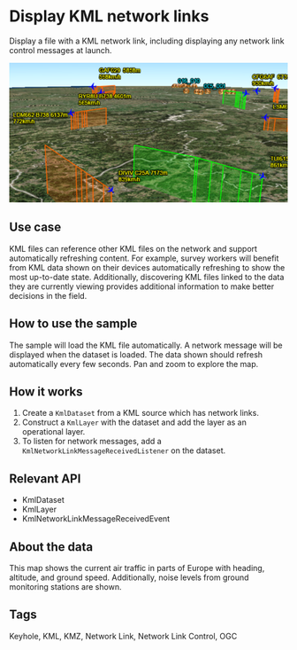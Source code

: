 # Display KML network links

Display a file with a KML network link, including displaying any network link control messages at launch.

![](DisplayKmlNetworkLinks.png)

## Use case

KML files can reference other KML files on the network and support automatically refreshing content. For example, survey workers will benefit from KML data shown on their devices automatically refreshing to show the most up-to-date state. Additionally, discovering KML files linked to the data they are currently viewing provides additional information to make better decisions in the field.

## How to use the sample

The sample will load the KML file automatically. A network message will be displayed when the dataset is loaded. The data shown should refresh automatically every few seconds. Pan and zoom to explore the map.

## How it works

1. Create a `KmlDataset` from a KML source which has network links.
2. Construct a `KmlLayer` with the dataset and add the layer as an operational layer.
3. To listen for network messages, add a `KmlNetworkLinkMessageReceivedListener` on the dataset.

## Relevant API

* KmlDataset
* KmlLayer
* KmlNetworkLinkMessageReceivedEvent

## About the data

This map shows the current air traffic in parts of Europe with heading, altitude, and ground speed. Additionally, noise levels from ground monitoring stations are shown.

## Tags

Keyhole, KML, KMZ, Network Link, Network Link Control, OGC

